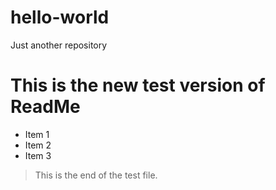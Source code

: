 # hello-world
Just another repository
# This is the new test version of ReadMe

- Item 1
- Item 2
- Item 3

> This is the end of the test file.
